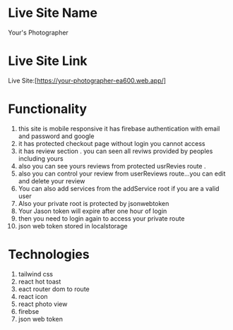 # Live Site Name

Your's Photographer

# Live Site Link

Live Site:[https://your-photographer-ea600.web.app/]

# Functionality

1. this site is mobile responsive it has firebase authentication with email and password and google
2. it has protected checkout page without login you cannot access
3. it has review section . you can seen all reviws provided by peoples including yours
4. also you can see yours reviews from protected usrRevies route .
5. also you can control your review from userReviews route...you can edit and delete your review
6. You can also add services from the addService root if you are a valid user
7. Also your private root is protected by jsonwebtoken
8. Your Jason token will expire after one hour of login
9. then you need to login again to access your private route
10. json web token stored in localstorage

# Technologies

1. tailwind css
2. react hot toast
3. eact router dom to route
4. react icon
5. react photo view
6. firebse
7. json web token
